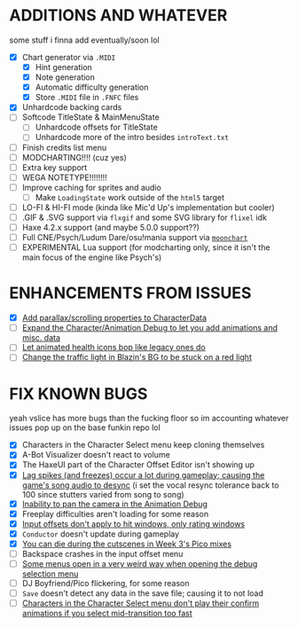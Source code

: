 # ADDITIONS AND WHATEVER
some stuff i finna add eventually/soon lol

- [x] Chart generator via `.MIDI`
  - [x] Hint generation
  - [x] Note generation
  - [x] Automatic difficulty generation
  - [x] Store `.MIDI` file in `.FNFC` files
- [x] Unhardcode backing cards
- [ ] Softcode TitleState & MainMenuState
  - [ ] Unhardcode offsets for TitleState
  - [ ] Unhardcode more of the intro besides `introText.txt`
- [ ] Finish credits list menu
- [ ] MODCHARTING!!!! (cuz yes)
- [ ] Extra key support
- [ ] WEGA NOTETYPE!!!!!!!!
- [ ] Improve caching for sprites and audio
  - [ ] Make `LoadingState` work outside of the `html5` target
- [ ] LO-FI & HI-FI mode (kinda like Mic'd Up's implementation but cooler)
- [ ] .GIF & .SVG support via `flxgif` and some SVG library for `flixel` idk
- [ ] Haxe 4.2.x support (and maybe 5.0.0 support??)
- [ ] Full CNE/Psych/Ludum Dare/osu!mania support via [`moonchart`](https://github.com/MaybeMaru/moonchart)
- [ ] EXPERIMENTAL Lua support (for modcharting only, since it isn't the main focus of the engine like Psych's)

# ENHANCEMENTS FROM ISSUES
- [x] [Add parallax/scrolling properties to CharacterData](https://github.com/FunkinCrew/Funkin/issues/3719)
- [ ] [Expand the Character/Animation Debug to let you add animations and misc. data](https://github.com/FunkinCrew/Funkin/issues/3726)
- [ ] [Let animated health icons bop like legacy ones do](https://github.com/FunkinCrew/Funkin/issues/3725)
- [ ] [Change the traffic light in Blazin's BG to be stuck on a red light](https://github.com/FunkinCrew/Funkin/issues/3743)

# FIX KNOWN BUGS
yeah vslice has more bugs than the fucking floor so im accounting whatever issues pop up on the base funkin repo lol

- [x] Characters in the Character Select menu keep cloning themselves
- [x] A-Bot Visualizer doesn't react to volume
- [x] The HaxeUI part of the Character Offset Editor isn't showing up
- [x] [Lag spikes (and freezes) occur a lot during gameplay; causing the game's song audio to desync](https://github.com/FunkinCrew/Funkin/issues/3495) (i set the vocal resync tolerance back to 100 since stutters varied from song to song)
- [x] [Inability to pan the camera in the Animation Debug](https://github.com/FunkinCrew/Funkin/issues/3690)
- [x] Freeplay difficulties aren't loading for some reason
- [x] [Input offsets don't apply to hit windows, only rating windows](https://github.com/FunkinCrew/Funkin/issues/3692)
- [x] `Conductor` doesn't update during gameplay
- [x] [You can die during the cutscenes in Week 3's Pico mixes](https://github.com/FunkinCrew/Funkin/issues/3146)
- [ ] Backspace crashes in the input offset menu
- [ ] [Some menus open in a very weird way when opening the debug selection menu](https://github.com/FunkinCrew/Funkin/issues/2438)
- [ ] DJ Boyfriend/Pico flickering, for some reason
- [ ] `Save` doesn't detect any data in the save file; causing it to not load
- [ ] [Characters in the Character Select menu don't play their confirm animations if you select mid-transition too fast](https://github.com/FunkinCrew/Funkin/issues/3730)
